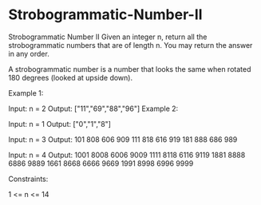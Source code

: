 # Strobogrammatic-Number-II

Strobogrammatic Number II
Given an integer n, return all the strobogrammatic numbers that are of length n. You may return the answer in any order.

A strobogrammatic number is a number that looks the same when rotated 180 degrees (looked at upside down).

 

Example 1:

Input: n = 2
Output: ["11","69","88","96"]
Example 2:

Input: n = 1
Output: ["0","1","8"]
 
Input: n = 3
Output:
101
808
606
909
111
818
616
919
181
888
686
989

Input: n = 4
Output:
1001
8008
6006
9009
1111
8118
6116
9119
1881
8888
6886
9889
1661
8668
6666
9669
1991
8998
6996
9999

Constraints:

1 <= n <= 14

